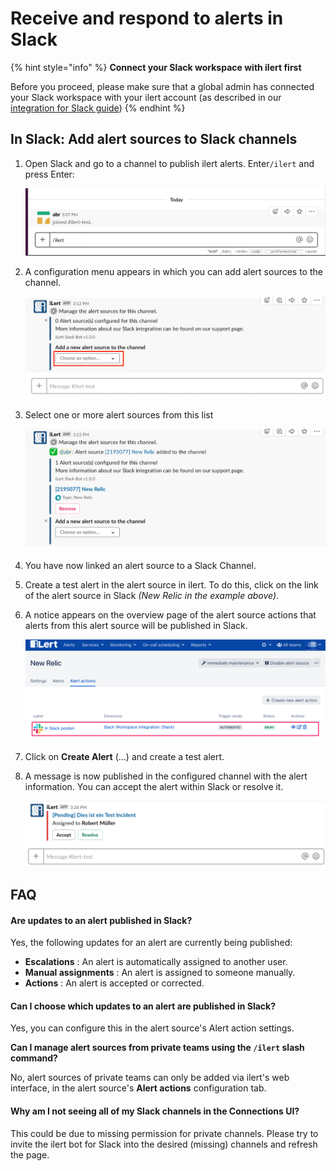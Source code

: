 # Receive and respond to alerts in Slack

{% hint style="info" %}
**Connect your Slack workspace with ilert first**

Before you proceed, please make sure that a global admin has connected your Slack workspace with your ilert account (as described in our [integration for Slack guide](./))
{% endhint %}

## In Slack: Add alert sources to Slack channels <a href="#in_slack" id="in_slack"></a>

1.  Open Slack and go to a channel to publish ilert alerts. Enter`/ilert` and press Enter:

    ![](../../.gitbook/assets/sl5.png)
2.  A configuration menu appears in which you can add alert sources to the channel.

    ![](../../.gitbook/assets/sl6.png)
3.  Select one or more alert sources from this list

    ![](../../.gitbook/assets/sl7.png)
4. You have now linked an alert source to a Slack Channel.
5. Create a test alert in the alert source in ilert. To do this, click on the link of the alert source in Slack _(New Relic in the example above)_.
6.  A notice appears on the overview page of the alert source actions that alerts from this alert source will be published in Slack.

    ![](<../../.gitbook/assets/iLert (86).png>)
7. Click on **Create Alert** (...) and create a test alert.
8.  A message is now published in the configured channel with the alert information. You can accept the alert within Slack or resolve it.

    ![](../../.gitbook/assets/sl9.png)

## **FAQ**

#### **Are updates to an alert published in Slack?**

Yes, the following updates for an alert are currently being published:

* **Escalations** : An alert is automatically assigned to another user.
* **Manual assignments** : An alert is assigned to someone manually.
* **Actions** : An alert is accepted or corrected.

#### **Can I choose which updates to an alert are published in Slack?**

Yes, you can configure this in the alert source's Alert action settings.

**Can I manage alert sources from private teams using the `/ilert` slash command?**

No, alert sources of private teams can only be added via ilert's web interface, in the alert source's **Alert actions** configuration tab.

#### **Why am I not seeing all of my Slack channels in the Connections UI?**

This could be due to missing permission for private channels. Please try to invite the ilert bot for Slack into the desired (missing) channels and refresh the page.

## &#x20;<a href="#faq" id="faq"></a>

